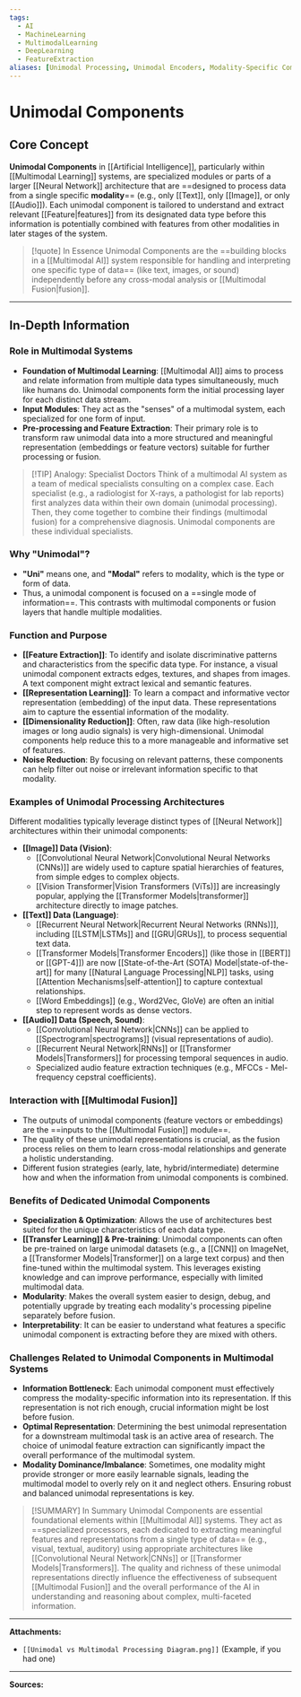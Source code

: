 ```yaml
---
tags:
  - AI
  - MachineLearning
  - MultimodalLearning
  - DeepLearning
  - FeatureExtraction
aliases: [Unimodal Processing, Unimodal Encoders, Modality-Specific Components]
---
```


# Unimodal Components

## Core Concept

**Unimodal Components** in [[Artificial Intelligence]], particularly within [[Multimodal Learning]] systems, are specialized modules or parts of a larger [[Neural Network]] architecture that are ==designed to process data from a single specific **modality**== (e.g., only [[Text]], only [[Image]], or only [[Audio]]). Each unimodal component is tailored to understand and extract relevant [[Feature|features]] from its designated data type before this information is potentially combined with features from other modalities in later stages of the system.

> [!quote] In Essence
> Unimodal Components are the ==building blocks in a [[Multimodal AI]] system responsible for handling and interpreting one specific type of data== (like text, images, or sound) independently before any cross-modal analysis or [[Multimodal Fusion|fusion]].

---

## In-Depth Information

### Role in Multimodal Systems

-   **Foundation of Multimodal Learning**: [[Multimodal AI]] aims to process and relate information from multiple data types simultaneously, much like humans do. Unimodal components form the initial processing layer for each distinct data stream.
-   **Input Modules**: They act as the "senses" of a multimodal system, each specialized for one form of input.
-   **Pre-processing and Feature Extraction**: Their primary role is to transform raw unimodal data into a more structured and meaningful representation (embeddings or feature vectors) suitable for further processing or fusion.

> [!TIP] Analogy: Specialist Doctors
> Think of a multimodal AI system as a team of medical specialists consulting on a complex case. Each specialist (e.g., a radiologist for X-rays, a pathologist for lab reports) first analyzes data within their own domain (unimodal processing). Then, they come together to combine their findings (multimodal fusion) for a comprehensive diagnosis. Unimodal components are these individual specialists.

### Why "Unimodal"?

-   **"Uni"** means one, and **"Modal"** refers to modality, which is the type or form of data.
-   Thus, a unimodal component is focused on a ==single mode of information==. This contrasts with multimodal components or fusion layers that handle multiple modalities.

### Function and Purpose

-   **[[Feature Extraction]]**: To identify and isolate discriminative patterns and characteristics from the specific data type. For instance, a visual unimodal component extracts edges, textures, and shapes from images. A text component might extract lexical and semantic features.
-   **[[Representation Learning]]**: To learn a compact and informative vector representation (embedding) of the input data. These representations aim to capture the essential information of the modality.
-   **[[Dimensionality Reduction]]**: Often, raw data (like high-resolution images or long audio signals) is very high-dimensional. Unimodal components help reduce this to a more manageable and informative set of features.
-   **Noise Reduction**: By focusing on relevant patterns, these components can help filter out noise or irrelevant information specific to that modality.

### Examples of Unimodal Processing Architectures

Different modalities typically leverage distinct types of [[Neural Network]] architectures within their unimodal components:

-   **[[Image]] Data (Vision)**:
    -   [[Convolutional Neural Network|Convolutional Neural Networks (CNNs)]] are widely used to capture spatial hierarchies of features, from simple edges to complex objects.
    -   [[Vision Transformer|Vision Transformers (ViTs)]] are increasingly popular, applying the [[Transformer Models|transformer]] architecture directly to image patches.
-   **[[Text]] Data (Language)**:
    -   [[Recurrent Neural Network|Recurrent Neural Networks (RNNs)]], including [[LSTM|LSTMs]] and [[GRU|GRUs]], to process sequential text data.
    -   [[Transformer Models|Transformer Encoders]] (like those in [[BERT]] or [[GPT-4]]) are now [[State-of-the-Art (SOTA) Model|state-of-the-art]] for many [[Natural Language Processing|NLP]] tasks, using [[Attention Mechanisms|self-attention]] to capture contextual relationships.
    -   [[Word Embeddings]] (e.g., Word2Vec, GloVe) are often an initial step to represent words as dense vectors.
-   **[[Audio]] Data (Speech, Sound)**:
    -   [[Convolutional Neural Network|CNNs]] can be applied to [[Spectrogram|spectrograms]] (visual representations of audio).
    -   [[Recurrent Neural Network|RNNs]] or [[Transformer Models|Transformers]] for processing temporal sequences in audio.
    -   Specialized audio feature extraction techniques (e.g., MFCCs - Mel-frequency cepstral coefficients).

### Interaction with [[Multimodal Fusion]]

-   The outputs of unimodal components (feature vectors or embeddings) are the ==inputs to the [[Multimodal Fusion]] module==.
-   The quality of these unimodal representations is crucial, as the fusion process relies on them to learn cross-modal relationships and generate a holistic understanding.
-   Different fusion strategies (early, late, hybrid/intermediate) determine how and when the information from unimodal components is combined.

### Benefits of Dedicated Unimodal Components

-   **Specialization & Optimization**: Allows the use of architectures best suited for the unique characteristics of each data type.
-   **[[Transfer Learning]] & Pre-training**: Unimodal components can often be pre-trained on large unimodal datasets (e.g., a [[CNN]] on ImageNet, a [[Transformer Models|Transformer]] on a large text corpus) and then fine-tuned within the multimodal system. This leverages existing knowledge and can improve performance, especially with limited multimodal data.
-   **Modularity**: Makes the overall system easier to design, debug, and potentially upgrade by treating each modality's processing pipeline separately before fusion.
-   **Interpretability**: It can be easier to understand what features a specific unimodal component is extracting before they are mixed with others.

### Challenges Related to Unimodal Components in Multimodal Systems

-   **Information Bottleneck**: Each unimodal component must effectively compress the modality-specific information into its representation. If this representation is not rich enough, crucial information might be lost before fusion.
-   **Optimal Representation**: Determining the best unimodal representation for a downstream multimodal task is an active area of research. The choice of unimodal feature extraction can significantly impact the overall performance of the multimodal system.
-   **Modality Dominance/Imbalance**: Sometimes, one modality might provide stronger or more easily learnable signals, leading the multimodal model to overly rely on it and neglect others. Ensuring robust and balanced unimodal representations is key.

> [!SUMMARY] In Summary
> Unimodal Components are essential foundational elements within [[Multimodal AI]] systems. They act as ==specialized processors, each dedicated to extracting meaningful features and representations from a single type of data== (e.g., visual, textual, auditory) using appropriate architectures like [[Convolutional Neural Network|CNNs]] or [[Transformer Models|Transformers]]. The quality and richness of these unimodal representations directly influence the effectiveness of subsequent [[Multimodal Fusion]] and the overall performance of the AI in understanding and reasoning about complex, multi-faceted information.

---

**Attachments:**
- `[[Unimodal vs Multimodal Processing Diagram.png]]` (Example, if you had one)

---

**Sources:**

[^1]: Index.dev. (2024-07-24). *Unimodal vs. Multimodal AI: Key Differences Explained*.
[^2]: Tekki Web Solutions. (2024-12-16). *Multimodal AI Vs. Unimodal AI: Key Differences Explained*.
[^3]: TestingDocs.com. *What is Unimodal AI?*
[^4]: dida ML Basics. (2024-08-31). *What is Multimodal AI?*
[^5]: Nebius. (2024-05-24). *Exploring multimodal models: integrating vision, text and audio*.
[^6]: Debut Infotech. (2024-08-12). *A Comprehensive Overview Of Multimodal Models*.
[^7]: V7 Labs. (2022-12-15). *Multimodal Deep Learning: Definition, Examples, Applications*.
[^8]: Encord. (2024-07-16). *Top 10 Multimodal Models*.
[^9]: ACL Anthology. (Ng et al., 2011; Wang et al., 2016; Eskevich et al., 2014). *The Effects of Unimodal Representation Choices on Multimodal Learning*.
[^10]: TheBlue.ai. (2024-10-10). *Detailed Insights into Multimodal Models*.
[^11]: Galileo AI. (2025-02-13). *Multimodal AI: Transforming Evaluation & Monitoring*.
[^12]: arXiv. (Mai et al., 2022-12-05). *Multimodal Information Bottleneck: Learning Minimal Sufficient Unimodal and Multimodal Representations*.
[^13]: CVF Open Access. (Li et al.). *Multimodal Representation Learning by Alternating Unimodal Adaptation*.
[^14]: Lark. (2023-12-28). *Some Common Methods for Feature Extraction in Ai*.
[^15]: Milvus Blog. *What are feature extraction techniques in image processing?*
[^16]: Analytics Vidhya. (2024-11-28). *What is Feature Extraction and Feature Extraction Techniques*.
[^17]: IBM. (2025-03-06). *What Is Feature Extraction?*
[^18]: ZTE. (2023-06-09). *Deep Learning-Based Semantic Feature Extraction: A Literature Review and Future Directions*.